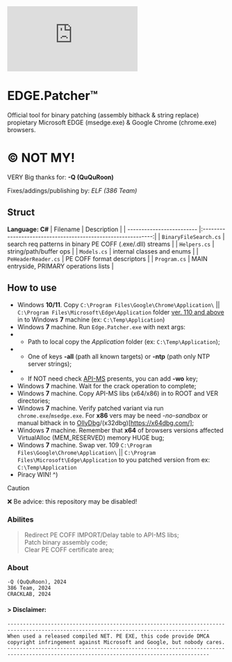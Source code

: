 ![progress](http://www.yarntomato.com/percentbarmaker/button.php?barPosition=77&leftFill=%23FF0000 "progress") 
# EDGE.Patcher™
Official tool for binary patching (assembly bithack &amp; string replace) propietary Microsoft EDGE (msedge.exe) &amp; Google Chrome (chrome.exe) browsers.

# © NOT MY!
VERY Big thanks for:  **-Q (QuQuRoon)**  

 Fixes/addings/publishing by: *ELF (386 Team)*  

 ## Struct
**Language: C#**
| Filename                  | Description                                                  |
| ------------------------- |:------------------------------------------------------------:|
| `BinaryFileSearch.cs`     | search req patterns in binary PE COFF (.exe/.dll) streams    |
| `Helpers.cs`              | string/path/buffer ops                                       |
| `Models.cs`               | internal classes and enums                                   |
| `PeHeaderReader.cs`       | PE COFF format descriptors                                   |
| `Program.cs`              | MAIN entryside, PRIMARY operations lists                     |

## How to use
* Windows **10/11**. Copy `C:\Program Files\Google\Chrome\Application\` || `C:\Program Files\Microsoft\Edge\Application` folder [ver. 110 and above](https://support.google.com/chrome/thread/185534985/sunsetting-support-for-windows-7-8-8-1-and-windows-server-2012-and-2012-r2-in-early-2023?hl=en) in to Windows **7** machine (ex: `C:\Temp\Application`)   
* Windows **7** machine. Run `Edge.Patcher.exe` with next args:  
* * Path to local copy the *Application* folder (ex: `C:\Temp\Application`);    
* * One of keys **-all** (path all known targets) or **-ntp** (path only NTP server strings);    
* * If NOT need check [API-MS](https://github.com/Blaukovitch/API-MS-WIN_XP/) presents, you can add **-wo** key;  
* Windows **7** machine. Wait for the crack operation to complete;  
* Windows **7** machine. Copy API-MS libs (x64/x86) in to ROOT and VER directories;  
* Windows **7** machine. Verify patched variant via run `chrome.exe`/`msedge.exe`. For **x86** vers may be need *-no-sandbox* or manual bithack in to [OllyDbg](https://www.ollydbg.de/)/(x32dbg)[https://x64dbg.com/];
* Windows **7** machine. Remember that **x64** of browsers versions affected VirtualAlloc (MEM_RESERVED) memory HUGE bug;
* Windows **7** machine. Swap ver. 109  `C:\Program Files\Google\Chrome\Application\` || `C:\Program Files\Microsoft\Edge\Application` to you patched version from ex: `C:\Temp\Application`
* Piracy WIN! ^)

> [!CAUTION]
> ❌ Be advice: this repository may be disabled!

### Abilites
> Redirect PE COFF IMPORT/Delay table to API-MS libs;  
> Patch binary assembly code;  
> Clear PE COFF certificate area;  

### About 
```
-Q (QuQuRoon), 2024  
386 Team, 2024  
CRACKLAB, 2024
```

#### 	> Disclaimer:
	---------------------------------------------------------------------------------------------------------------------------------------
	When used a released compiled NET. PE EXE, this code provide DMCA copyright infringement against Microsoft and Google, but nobody cares. 
	---------------------------------------------------------------------------------------------------------------------------------------
